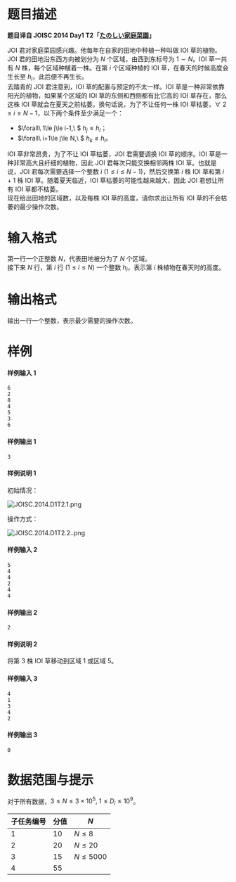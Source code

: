 
# 题目描述

**题目译自 JOISC 2014 Day1 T2「[たのしい家庭菜園](https://www.ioi-jp.org/camp/2014/2014-sp-tasks/2014-sp-d1.pdf)」**

JOI 君对家庭菜园感兴趣。他每年在自家的田地中种植一种叫做 IOI 草的植物。JOI 君的田地沿东西方向被划分为 $N$ 个区域，由西到东标号为 $1\sim N$。IOI 草一共有 $N$ 株，每个区域种植着一株。在第 $i$ 个区域种植的 IOI 草，在春天的时候高度会生长至 $h_i$，此后便不再生长。  
去踏青的 JOI 君注意到，IOI 草的配置与预定的不太一样。IOI 草是一种非常依靠阳光的植物，如果某个区域的 IOI 草的东侧和西侧都有比它高的 IOI 草存在，那么这株 IOI 草就会在夏天之前枯萎。换句话说，为了不让任何一株 IOI 草枯萎，$\forall\ 2\le i\le N-1$，以下两个条件至少满足一个：
* $\forall\ 1\le j\le i-1,\ $ $h_j\le h_i$；
* $\forall\ i+1\le j\le N,\ $ $h_k\le h_i$。

IOI 草非常昂贵，为了不让 IOI 草枯萎，JOI 君需要调换 IOI 草的顺序。IOI 草是一种非常高大且纤细的植物，因此 JOI 君每次只能交换相邻两株 IOI 草。也就是说，JOI 君每次需要选择一个整数 $i$ $(1\le i\le N-1)$，然后交换第 $i$ 株 IOI 草和第 $i+1$ 株 IOI 草。随着夏天临近，IOI 草枯萎的可能性越来越大，因此 JOI 君想让所有 IOI 草都不枯萎。  
现在给出田地的区域数，以及每株 IOI 草的高度，请你求出让所有 IOI 草的不会枯萎的最少操作次数。

# 输入格式

第一行一个正整数 $N$，代表田地被分为了 $N$ 个区域。  
接下来 $N$ 行，第 $i$ 行 $(1\le i\le N)$ 一个整数 $h_i$，表示第 $i$ 株植物在春天时的高度。

# 输出格式

输出一行一个整数，表示最少需要的操作次数。

# 样例

#### 样例输入 1
```plain
6
2
8
4
5
3
6
```

#### 样例输出 1
```plain
3
```

#### 样例说明 1
初始情况：

![JOISC.2014.D1T2.1.png](source/loj/2873/img/aHR0cHM6Ly9pLmxvbGkubmV0LzIwMTgvMTAvMTQvNWJjMjhmMTFkZjNlYy5wbmc=.png)

操作方式：

![JOISC.2014.D1T2.2..png](source/loj/2873/img/aHR0cHM6Ly9pLmxvbGkubmV0LzIwMTgvMTAvMTQvNWJjMjhmMTU1ZDYyYS5wbmc=.png)

#### 样例输入 2
```plain
5
4
4
2
4
4
```

#### 样例输出 2
```plain
2
```

#### 样例说明 2
将第 $3$ 株 IOI 草移动到区域 $1$ 或区域 $5$。

#### 样例输入 3
```plain
4
1
3
4
2
```

#### 样例输出 3
```plain
0
```

# 数据范围与提示

对于所有数据，$3\le N\le 3\times 10^5,$ $1\le D_i \le 10^9$。

|子任务编号|分值|$N$|
|-|-|-|
|1|10|$N\le 8$|
|2|20|$N\le 20$|
|3|15|$N\le 5000$|
|4|55||

